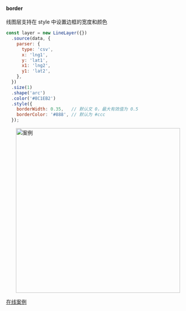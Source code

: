 #### border

线图层支持在 style 中设置边框的宽度和颜色

```javascript
const layer = new LineLayer({})
  .source(data, {
    parser: {
      type: 'csv',
      x: 'lng1',
      y: 'lat1',
      x1: 'lng2',
      y1: 'lat2',
    },
  })
  .size(1)
  .shape('arc')
  .color('#8C1EB2')
  .style({
    borderWidth: 0.35,   // 默认文 0，最大有效值为 0.5
    borderColor: '#888', // 默认为 #ccc
  });
```

<img width="450px" style="display: block;margin: 0 auto;" alt="案例" src='https://gw.alipayobjects.com/mdn/rms_816329/afts/img/A*PsbNRpboEKEAAAAAAAAAAAAAARQnAQ'>

[在线案例](/examples/gallery/animate#animate_path_texture)
